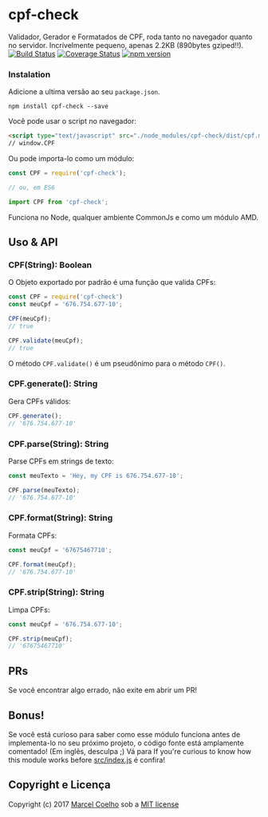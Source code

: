 # cpf-check
Validador, Gerador e Formatados de CPF, roda tanto no navegador quanto no servidor. Incrívelmente pequeno, apenas 2.2KB (890bytes gziped!!).
[![Build Status](https://travis-ci.org/flasd/cpf-check.svg?branch=master)](https://travis-ci.org/flasd/cpf-check) [![Coverage Status](https://coveralls.io/repos/github/flasd/cpf-check/badge.svg?branch=master)](https://coveralls.io/github/flasd/cpf-check?branch=master) [![npm version](https://badge.fury.io/js/cpf-check.svg)](https://www.npmjs.com/package/cpf-check)
### Instalation
Adicione a ultima versão ao seu `package.json`.
```
npm install cpf-check --save
```
Você pode usar o script no navegador:
```html
<script type="text/javascript" src="./node_modules/cpf-check/dist/cpf.min.js"></script>
// window.CPF
```
Ou pode importa-lo como um módulo:
```javascript
const CPF = require('cpf-check');

// ou, em ES6

import CPF from 'cpf-check';
```
Funciona no Node, qualquer ambiente CommonJs e como um módulo AMD.

## Uso & API
### CPF(String): Boolean
O Objeto exportado por padrão é uma função que valida CPFs:
```javascript
const CPF = require('cpf-check')
const meuCpf = '676.754.677-10';

CPF(meuCpf);
// true

CPF.validate(meuCpf);
// true
```
O método `CPF.validate()` é um pseudônimo para o método `CPF()`.

### CPF.generate(): String
Gera CPFs válidos:
```javascript
CPF.generate();
// '676.754.677-10'
```

### CPF.parse(String): String
Parse CPFs em strings de texto:
```javascript
const meuTexto = 'Hey, my CPF is 676.754.677-10';

CPF.parse(meuTexto);
// '676.754.677-10'
```

### CPF.format(String): String
Formata CPFs:
```javascript
const meuCpf = '67675467710';

CPF.format(meuCpf);
// '676.754.677-10'
```

### CPF.strip(String): String
Limpa CPFs:
```javascript
const meuCpf = '676.754.677-10';

CPF.strip(meuCpf);
// '67675467710'
```

## PRs
Se você encontrar algo errado, não exite em abrir um PR!
## Bonus!
Se você está curioso para saber como esse módulo funciona antes de implementa-lo no seu próximo projeto, o código fonte está amplamente comentado! (Em inglês, desculpa ;) Vá para 
If you're curious to know how this module works before  [src/index.js](https://github.com/flasd/cpf-check/blob/master/src/index.js) é confira!
## Copyright e Licença

Copyright (c) 2017 [Marcel Coelho](https://github.com/flasd) sob a [MIT license](https://github.com/flasd/cpf-check/blob/master/LICENSE.md)
